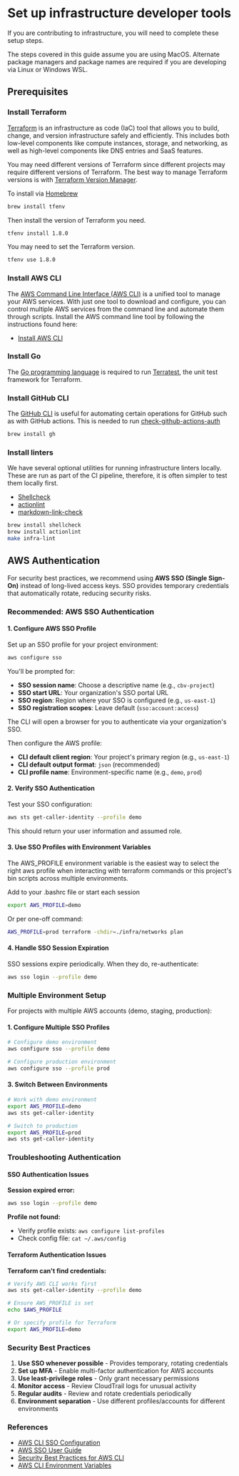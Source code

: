 # Set up infrastructure developer tools

If you are contributing to infrastructure, you will need to complete these setup steps.

The steps covered in this guide assume you are using MacOS. Alternate package managers and package names are required if you are developing via Linux or Windows WSL.

## Prerequisites

### Install Terraform

[Terraform](https://www.terraform.io/) is an infrastructure as code (IaC) tool that allows you to build, change, and version infrastructure safely and efficiently. This includes both low-level components like compute instances, storage, and networking, as well as high-level components like DNS entries and SaaS features.

You may need different versions of Terraform since different projects may require different versions of Terraform. The best way to manage Terraform versions is with [Terraform Version Manager](https://github.com/tfutils/tfenv).

To install via [Homebrew](https://brew.sh/)

```bash
brew install tfenv
```

Then install the version of Terraform you need.

```bash
tfenv install 1.8.0
```

You may need to set the Terraform version.

```bash
tfenv use 1.8.0
```

### Install AWS CLI

The [AWS Command Line Interface (AWS CLI)](https://aws.amazon.com/cli/) is a unified tool to manage your AWS services. With just one tool to download and configure, you can control multiple AWS services from the command line and automate them through scripts. Install the AWS command line tool by following the instructions found here:

- [Install AWS CLI](https://docs.aws.amazon.com/cli/latest/userguide/getting-started-install.html)

### Install Go

The [Go programming language](https://go.dev/dl/) is required to run [Terratest](https://terratest.gruntwork.io/), the unit test framework for Terraform.

### Install GitHub CLI

The [GitHub CLI](https://cli.github.com/) is useful for automating certain operations for GitHub such as with GitHub actions. This is needed to run [check-github-actions-auth](/bin/check-github-actions-auth)

```bash
brew install gh
```

### Install linters

We have several optional utilities for running infrastructure linters locally. These are run as part of the CI pipeline, therefore, it is often simpler to test them locally first.

- [Shellcheck](https://github.com/koalaman/shellcheck)
- [actionlint](https://github.com/rhysd/actionlint)
- [markdown-link-check](https://github.com/tcort/markdown-link-check)

```bash
brew install shellcheck
brew install actionlint
make infra-lint
```

## AWS Authentication

For security best practices, we recommend using **AWS SSO (Single Sign-On)** instead of long-lived access keys. SSO provides temporary credentials that automatically rotate, reducing security risks.

### Recommended: AWS SSO Authentication

#### 1. Configure AWS SSO Profile

Set up an SSO profile for your project environment:

```bash
aws configure sso
```

You'll be prompted for:

- **SSO session name**: Choose a descriptive name (e.g., `cbv-project`)
- **SSO start URL**: Your organization's SSO portal URL
- **SSO region**: Region where your SSO is configured (e.g., `us-east-1`)
- **SSO registration scopes**: Leave default (`sso:account:access`)

The CLI will open a browser for you to authenticate via your organization's SSO.

Then configure the AWS profile:

- **CLI default client region**: Your project's primary region (e.g., `us-east-1`)
- **CLI default output format**: `json` (recommended)
- **CLI profile name**: Environment-specific name (e.g., `demo`, `prod`)

#### 2. Verify SSO Authentication

Test your SSO configuration:

```bash
aws sts get-caller-identity --profile demo
```

This should return your user information and assumed role.

#### 3. Use SSO Profiles with Environment Variables

The AWS_PROFILE environment variable is the easiest way to select the right aws profile when interacting with terraform
commands or this project's bin scripts across multiple environments.

Add to your .bashrc file or start each session
```bash
export AWS_PROFILE=demo
```

Or per one-off command:

```bash
AWS_PROFILE=prod terraform -chdir=./infra/networks plan
```

#### 4. Handle SSO Session Expiration

SSO sessions expire periodically. When they do, re-authenticate:

```bash
aws sso login --profile demo
```

### Multiple Environment Setup

For projects with multiple AWS accounts (demo, staging, production):

#### 1. Configure Multiple SSO Profiles

```bash
# Configure demo environment
aws configure sso --profile demo

# Configure production environment
aws configure sso --profile prod
```

#### 3. Switch Between Environments

```bash
# Work with demo environment
export AWS_PROFILE=demo
aws sts get-caller-identity

# Switch to production
export AWS_PROFILE=prod
aws sts get-caller-identity
```

### Troubleshooting Authentication

#### SSO Authentication Issues

**Session expired error:**

```bash
aws sso login --profile demo
```

**Profile not found:**

- Verify profile exists: `aws configure list-profiles`
- Check config file: `cat ~/.aws/config`

#### Terraform Authentication Issues

**Terraform can't find credentials:**

```bash
# Verify AWS CLI works first
aws sts get-caller-identity --profile demo

# Ensure AWS_PROFILE is set
echo $AWS_PROFILE

# Or specify profile for Terraform
export AWS_PROFILE=demo
```

### Security Best Practices

1. **Use SSO whenever possible** - Provides temporary, rotating credentials
2. **Set up MFA** - Enable multi-factor authentication for AWS accounts
3. **Use least-privilege roles** - Only grant necessary permissions
4. **Monitor access** - Review CloudTrail logs for unusual activity
5. **Regular audits** - Review and rotate credentials periodically
6. **Environment separation** - Use different profiles/accounts for different environments

### References

- [AWS CLI SSO Configuration](https://docs.aws.amazon.com/cli/latest/userguide/cli-configure-sso.html)
- [AWS SSO User Guide](https://docs.aws.amazon.com/singlesignon/latest/userguide/what-is.html)
- [Security Best Practices for AWS CLI](https://docs.aws.amazon.com/cli/latest/userguide/cli-security.html)
- [AWS CLI Environment Variables](https://docs.aws.amazon.com/cli/latest/userguide/cli-configure-envvars.html)
